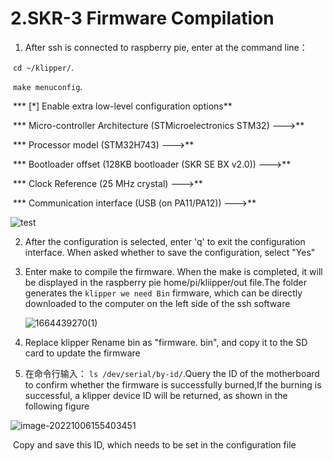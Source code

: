 # 2.SKR-3 Firmware Compilation

1. After ssh is connected to raspberry pie, enter at the command line：

​	 <code>cd ~/klipper/</code>.

​	 <code>make menuconfig</code>.

​	*** [\*] Enable extra low-level configuration options** 

​	*** Micro-controller Architecture (STMicroelectronics STM32) --->** 

​	*** Processor model (STM32H743) --->** 

​	*** Bootloader offset (128KB bootloader (SKR SE BX v2.0)) --->** 

​	*** Clock Reference (25 MHz crystal) --->** 

​	*** Communication interface (USB (on PA11/PA12)) --->** 

![test](C:\Users\admin\Desktop\test.jpg)

2. After the configuration is selected, enter 'q' to exit the configuration interface. When asked whether to save the configuration, select "Yes"

   

3. Enter make to compile the firmware. When the make is completed, it will be displayed in the raspberry pie home/pi/kliipper/out file.The folder generates the ` klipper we need Bin ` firmware, which can be directly downloaded to the computer on the left side of the ssh software

   ![1664439270(1)](C:\Users\admin\Desktop\1664439270(1).jpg)

   

4. Replace klipper Rename bin as "firmware. bin", and copy it to the SD card to update the firmware

   

5. 在命令行输入： <code>ls /dev/serial/by-id/</code>.Query the ID of the motherboard to confirm whether the firmware is successfully burned,If the burning is successful, a klipper device ID will be returned, as shown in the following figure

![image-20221006155403451](C:\Users\admin\AppData\Roaming\Typora\typora-user-images\image-20221006155403451.png)

​		Copy and save this ID, which needs to be set in the configuration file



